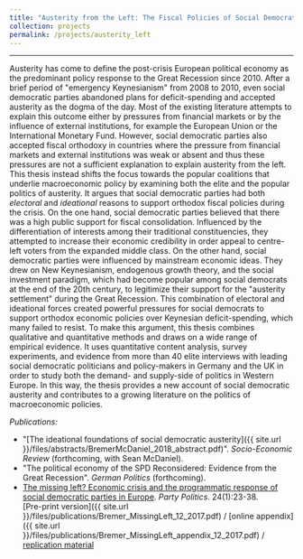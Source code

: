 ```yaml
---
title: "Austerity from the Left: The Fiscal Policies of Social Democratic Parties in Response to the Great Recession (PhD Thesis)"
collection: projects
permalink: /projects/austerity_left
---
```


------

Austerity has come to define the post-crisis European political economy as the predominant policy response to the Great Recession since 2010. After a brief period of "emergency Keynesianism" from 2008 to 2010, even social democratic parties abandoned plans for deficit-spending and accepted austerity as the dogma of the day. Most of the existing literature attempts to explain this outcome either by pressures from financial markets or by the influence of external institutions, for example the European Union or the International Monetary Fund. However, social democratic parties also accepted fiscal orthodoxy in countries where the pressure from financial markets and external institutions was weak or absent and thus these pressures are not a sufficient explanation to explain austerity from the left. This thesis instead shifts the focus towards the popular coalitions that underlie macroeconomic policy by examining both the elite and the popular politics of austerity. It argues that social democratic parties had both *electoral* and *ideational* reasons to support orthodox fiscal policies during the crisis. On the one hand, social democratic parties believed that there was a high public support for fiscal consolidation. Influenced by the differentiation of interests among their traditional constituencies, they attempted to increase their economic credibility in order appeal to centre-left voters from the expanded middle class. On the other hand, social democratic parties were influenced by mainstream economic ideas. They drew on New Keynesianism, endogenous growth theory, and the social investment paradigm, which had become popular among social democrats at the end of the 20th century, to legitimize their support for the "austerity settlement" during the Great Recession. This combination of electoral and ideational forces created powerful pressures for social democrats to support orthodox economic policies over Keynesian deficit-spending, which many failed to resist. To make this argument, this thesis combines qualitative and quantitative methods and draws on a wide range of empirical evidence. It uses quantitative content analysis, survey experiments, and evidence from more than 40 elite interviews with leading social democratic politicians and policy-makers in Germany and the UK in order to study both the demand- and supply-side of politics in Western Europe. In this way, the thesis provides a new account of social democratic austerity and contributes to a growing literature on the politics of macroeconomic policies. 


*Publications:*
* "[The ideational foundations of social democratic austerity]({{ site.url }}/files/abstracts/BremerMcDaniel_2018_abstract.pdf)". *Socio-Economic Review* (forthcoming, with Sean McDaniel).
* "The political economy of the SPD Reconsidered: Evidence from the Great Recession". *German Politics* (forthcoming).
* [The missing left? Economic crisis and the programmatic response of social democratic parties in Europe](http://journals.sagepub.com/doi/abs/10.1177/1354068817740745). *Party Politics*. 24(1):23-38. <br/>
[Pre-print version]({{ site.url }}/files/publications/Bremer_MissingLeft_12_2017.pdf) / [online appendix]({{ site.url }}/files/publications/Bremer_MissingLeft_appendix_12_2017.pdf) / [replication material](https://dataverse.harvard.edu/dataset.xhtml?persistentId=doi:10.7910/DVN/LBO6KC)